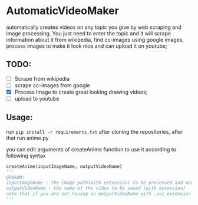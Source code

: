 # AutomaticVideoMaker
automatically creates videos on any topic you give by web scraping and image processing.
You just need to enter the topic and it will scrape information about it from wikipedia, find cc-images using google images, process images to make it look nice and can upload it on youtube;

## TODO:
- [ ] Scrape from wikipedia
- [ ] scrape cc-images from google
- [X] Process Image to create great looking drawing videos;
- [ ] upload to youtube

## Usage:

run `pip install -r requirements.txt` after cloning the repositories, after that run anime.py

you can edit arguments of createAnime function to use it according to following syntax
```python
createAnime(inputImageName, outputVideoName)
'''
@PARAM: 
inputImageName : the image path(with extension) to be processed and made into a video
outputVideoName : the name of the video to be saved (with extension)
note that if you are not having an outputVideoName with .avi extension then you have to change fourcc in createAnime function
'''
```

